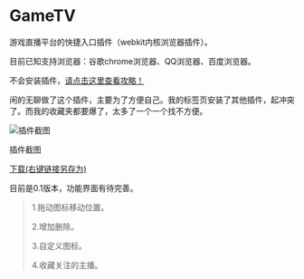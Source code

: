 # GameTV
游戏直播平台的快捷入口插件（webkit内核浏览器插件）。

目前已知支持浏览器：谷歌chrome浏览器、QQ浏览器、百度浏览器。

不会安装插件，[请点击这里查看攻略！](http://jingyan.baidu.com/article/da1091fbdf12e9027949d673.html)

闲的无聊做了这个插件，主要为了方便自己。我的标签页安装了其他插件，起冲突了。而我的收藏夹都要爆了，太多了一个一个找不方便。

![插件截图](https://github.com/Hunlongyu/GameTV/blob/master/image/GameTV.png)

插件截图

[下载(右键链接另存为)](https://github.com/Hunlongyu/GameTV/blob/master/Chrome%20Extension/GameTV.crx)

目前是0.1版本，功能界面有待完善。

>1.拖动图标移动位置。
>
>2.增加删除。
>
>3.自定义图标。
>
>4.收藏关注的主播。
